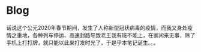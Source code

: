 # Blog
话说这个公元2020年春节期间，发生了人称新型冠状病毒的疫情，而我又身处疫情之重地，各种列车停运、高速封路导致老王我有班不能上，在家闲来无事，除了手机上打打牌，就只能以此来打发时光了，于是乎本笔记诞生。。。
